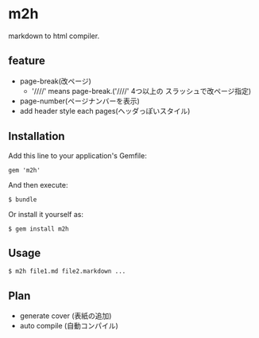 # m2h

markdown to html compiler.

## feature

- page-break(改ページ)
  - '////' means page-break.('////' 4つ以上の スラッシュで改ページ指定)
- page-number(ページナンバーを表示)
- add header style each pages(ヘッダっぽいスタイル)

## Installation

Add this line to your application's Gemfile:

    gem 'm2h'

And then execute:

    $ bundle

Or install it yourself as:

    $ gem install m2h

## Usage

    $ m2h file1.md file2.markdown ...

## Plan
- generate cover (表紙の追加)
- auto compile (自動コンパイル)
